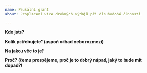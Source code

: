 ```yaml
---
name: Paušální grant
about: Proplacení více drobných výdajů při dlouhodobé činnosti.

---
```


<!--
  Toto je „komentář“, který se nezobrazí ve tvé žádosti.
  Před vyplněním žádosti si přečti vše na tomto odkazu:
  https://docs.pyvec.org/operations/support-money.html#pausalni-granty
  Otázky jsou ohraničeny hvězdičkami. Odpovědi napiš do místa pod ně.
-->

**Kdo jste?**


**Kolik potřebujete? (aspoň odhad nebo rozmezí)**


**Na jakou věc to je?**


**Proč? (čemu prospějeme, proč je to dobrý nápad, jaký to bude mít dopad?)**

